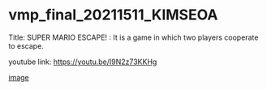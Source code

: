 # vmp_final_20211511_KIMSEOA

Title: SUPER MARIO ESCAPE!
: It is a game in which two players cooperate to escape.

youtube link:
https://youtu.be/I9N2z73KKHg

[image](https://github.com/seoooa/vmp_final_20211511_KIMSEOA/assets/102460668/de1d1af5-5f0c-4673-8500-3e8925606607)

